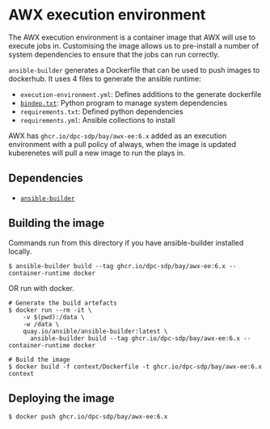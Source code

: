 # AWX execution environment

The AWX execution environment is a container image that AWX will use to execute jobs in. Customising the image allows us to pre-install a number of system dependencies to ensure that the jobs can run correctly.

`ansible-builder` generates a Dockerfile that can be used to push images to dockerhub. It uses 4 files to generate the ansible runtime:

- `execution-environment.yml`: Defines additions to the generate dockerfile
- [`bindep.txt`](https://pypi.org/project/bindep/): Python program to manage system dependencies
- `requirements.txt`: Defined python dependencies
- `requirements.yml`: Ansible collections to install

AWX has `ghcr.io/dpc-sdp/bay/awx-ee:6.x` added as an execution environment with a pull policy of always, when the image is updated kuberenetes will pull a new image to run the plays in.

## Dependencies

- [`ansible-builder`](https://github.com/ansible/ansible-builder)

## Building the image

Commands run from this directory if you have ansible-builder installed locally.

```
$ ansible-builder build --tag ghcr.io/dpc-sdp/bay/awx-ee:6.x --container-runtime docker
```

OR run with docker.

```
# Generate the build artefacts
$ docker run --rm -it \
    -v $(pwd):/data \
    -w /data \
    quay.io/ansible/ansible-builder:latest \
      ansible-builder build --tag ghcr.io/dpc-sdp/bay/awx-ee:6.x --container-runtime docker

# Build the image
$ docker build -f context/Dockerfile -t ghcr.io/dpc-sdp/bay/awx-ee:6.x context
```

## Deploying the image

```
$ docker push ghcr.io/dpc-sdp/bay/awx-ee:6.x
```
